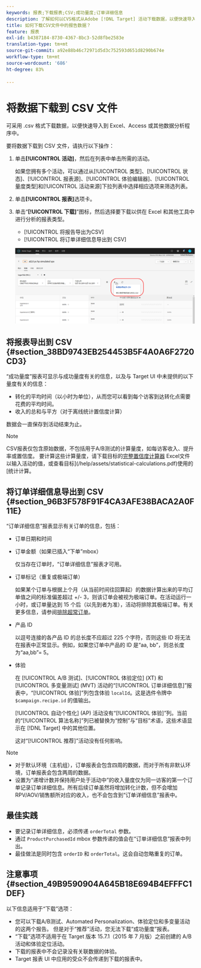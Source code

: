 ```yaml
---
keywords: 报表;下载报表;CSV;成功量度;订单详细信息
description: 了解如何以CVS格式从Adobe [!DNL Target] 活动下载数据，以便快速导入Excel、Access或其他分析项目。
title: 如何下载CSV文件中的报告数据？
feature: 报表
exl-id: b4387184-8730-4367-8bc3-52d8fbe2583e
translation-type: tm+mt
source-git-commit: a92e88b46c72971d5d3c752593d651d8290b674e
workflow-type: tm+mt
source-wordcount: '686'
ht-degree: 83%

---
```


# 将数据下载到 CSV 文件

可采用 .csv 格式下载数据，以便快速导入到 Excel、Access 或其他数据分析程序中。

要将数据下载到 CSV 文件，请执行以下操作：

1. 单击&#x200B;**[!UICONTROL 活动]**，然后在列表中单击所需的活动。

   如果您拥有多个活动，可以通过从[!UICONTROL 类型]、[!UICONTROL 状态]、[!UICONTROL 报表源]、[!UICONTROL 体验编辑器]、[!UICONTROL 量度类型]和[!UICONTROL 活动来源]下拉列表中选择相应选项来筛选列表。

1. 单击&#x200B;**[!UICONTROL 报表]**&#x200B;选项卡。
1. 单击“**[!UICONTROL 下载]**”图标，然后选择要下载以供在 Excel 和其他工具中进行分析的报表类型。

   * [!UICONTROL 将报告导出为CSV]
   * [!UICONTROL 将订单详细信息导出到 CSV]

   ![下载选项](/help/c-reports/assets/download-options.png)

## 将报表导出到 CSV {#section_38BD9743EB254453B5F4A0A6F2720CD3}

“成功量度”报表可显示与成功量度有关的信息，以及与 Target UI 中未提供的以下量度有关的信息：

* 转化的平均时间（以小时为单位），从而您可以看到每个访客到达转化点需要花费的平均时间。
* 收入的总和与平方（对于离线统计置信度计算）

数据会一直保存到活动结束为止。

>[!NOTE]
>
>CSV报表仅包含原始数据，不包括用于A/B测试的计算量度，如每访客收入、提升率或置信度。 要计算这些计算量度，请下载目标的[完整置信度计算器](/help/assets/complete_confidence_calculator.xlsx) Excel文件以输入活动的值，或查看目标](/help/assets/statistical-calculations.pdf)使用的[统计计算。

## 将订单详细信息导出到 CSV {#section_96B3F578F91F4CA3AFE38BACA2A0F11E}

“订单详细信息”报表显示有关订单的信息，包括：

* 订单日期和时间
* 订单金额（如果已插入“下单”mbox）

   仅当存在订单时，“订单详细信息”报表才可用。

* 订单标记（重复或极端订单）

   如果某个订单与根据上个月（从当前时间往回算起）的数据计算出来的平均订单值之间的标准偏差超过 +/- 3，则该订单会被视为极端订单。在活动运行一小时，或订单量达到 15 个后（以先到者为准），活动将排除其极端订单。有关更多信息，请参阅[排除超常订单](/help/c-reports/c-report-settings/excluding-extreme-orders.md#task_2AE7743FFCDD466DAEEB720BE5F33DAA)。

* 产品 ID

   以逗号连接的各产品 ID 的总长度不应超过 225 个字符，否则这些 ID 将无法在报表中正常显示。例如，如果您订单中产品的 ID 是“aa, bb”，则总长度为“aa,bb”= 5。

* 体验

   在 [!UICONTROL A/B 测试]、[!UICONTROL 体验定位] (XT) 和[!UICONTROL 多变量测试] (MVT) 活动的“[!UICONTROL 订单详细信息]”报表中，“[!UICONTROL 体验]”列包含体验 `localId`。这是选件令牌中 `$campaign.recipe.id` 的值输出。

   [!UICONTROL 自动个性化] (AP) 活动没有“[!UICONTROL 体验]”列。当前的“[!UICONTROL 算法名称]”列已被替换为“控制”与“目标”术语，这些术语显示在 [!DNL Target] 中的其他位置。

   这对“[!UICONTROL 推荐]”活动没有任何影响。

>[!NOTE]
>
>* 对于默认环境（主机组），订单报表会包含四周的数据，而对于所有非默认环境，订单报表会包含两周的数据。
>* 设置为“递增计数并保持用户处于活动中”的收入量度仅为同一访客的第一个订单记录订单详细信息。所有后续订单虽然将增加转化计数，但不会增加 RPV/AOV/销售额所对应的收入，也不会包含到“订单详细信息”报表中。


## 最佳实践

* 要记录订单详细信息，必须传递 `orderTotal` 参数。
* 通过 `ProductPurchasedId` mbox 参数传递的值会在“订单详细信息”报表中列出。
* 最佳做法是同时包含 `orderID` 和 `orderTotal`。这会自动忽略重复的订单。

## 注意事项 {#section_49B9590904A645B18E694B4EFFFC1DEF}

以下信息适用于“下载”选项：

* 您可以下载A/B测试、Automated Personalization、体验定位和多变量活动的这两个报告。 但是对于“推荐”活动，您无法下载“成功量度”报表。
* “下载”选项不适用于在 Target 版本 15.7.1（2015 年 7 月版）之前创建的 A/B 活动和体验定位活动。
* 下载的报表中不会记录没有关联数据的体验。
* Target 报表 UI 中应用的受众不会传递到下载的报表中。
